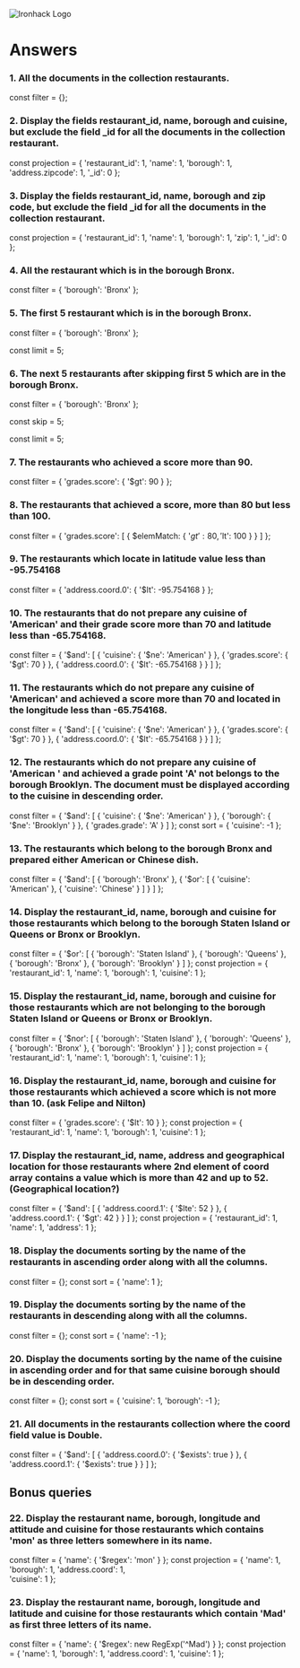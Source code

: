 ![Ironhack Logo](https://i.imgur.com/1QgrNNw.png)

# Answers

### 1. All the documents in the collection restaurants.

const filter = {};

### 2. Display the fields restaurant_id, name, borough and cuisine, but exclude the field _id for all the documents in the collection restaurant.

const projection = {
  'restaurant_id': 1, 
  'name': 1, 
  'borough': 1, 
  'address.zipcode': 1, 
  '_id': 0
};

### 3. Display the fields restaurant_id, name, borough and zip code, but exclude the field _id for all the documents in the collection restaurant.

const projection = {
  'restaurant_id': 1, 
  'name': 1, 
  'borough': 1, 
  'zip': 1, 
  '_id': 0
};

### 4. All the restaurant which is in the borough Bronx.

const filter = {
  'borough': 'Bronx'
};

### 5. The first 5 restaurant which is in the borough Bronx.

const filter = {
  'borough': 'Bronx'
};

const limit = 5;

### 6. The next 5 restaurants after skipping first 5 which are in the borough Bronx.

const filter = {
  'borough': 'Bronx'
};

const skip = 5;

const limit = 5;

### 7. The restaurants who achieved a score more than 90.

const filter = {
  'grades.score': {
    '$gt': 90
  }
};

### 8. The restaurants that achieved a score, more than 80 but less than 100.

const filter = {
  'grades.score': [
    {
      $elemMatch: {
        '$gt': 80, 
        '$lt': 100
      }
    }
  ]
};

### 9. The restaurants which locate in latitude value less than -95.754168

const filter = {
  'address.coord.0': {
    '$lt': -95.754168
  }
};

### 10. The restaurants that do not prepare any cuisine of 'American' and their grade score more than 70 and latitude less than -65.754168.

const filter = {
  '$and': [
    {
      'cuisine': {
        '$ne': 'American'
      }
    }, {
      'grades.score': {
        '$gt': 70
      }
    }, {
      'address.coord.0': {
        '$lt': -65.754168
      }
    }
  ]
};

### 11. The restaurants which do not prepare any cuisine of 'American' and achieved a score more than 70 and located in the longitude less than -65.754168.

const filter = {
  '$and': [
    {
      'cuisine': {
        '$ne': 'American'
      }
    }, {
      'grades.score': {
        '$gt': 70
      }
    }, {
      'address.coord.0': {
        '$lt': -65.754168
      }
    }
  ]
};

### 12. The restaurants which do not prepare any cuisine of 'American ' and achieved a grade point 'A' not belongs to the borough Brooklyn. The document must be displayed according to the cuisine in descending order.

const filter = {
  '$and': [
    {
      'cuisine': {
        '$ne': 'American'
      }
    }, {
      'borough': {
        '$ne': 'Brooklyn'
      }
    }, {
      'grades.grade': 'A'
    }
  ]
};
const sort = {
  'cuisine': -1
};

### 13. The restaurants which belong to the borough Bronx and prepared either American or Chinese dish.

const filter = {
  '$and': [
    {
      'borough': 'Bronx'
    }, {
      '$or': [
        {
          'cuisine': 'American'
        }, {
          'cuisine': 'Chinese'
        }
      ]
    }
  ]
};

### 14. Display the restaurant_id, name, borough and cuisine for those restaurants which belong to the borough Staten Island or Queens or Bronx or Brooklyn.

const filter = {
  '$or': [
    {
      'borough': 'Staten Island'
    }, {
      'borough': 'Queens'
    }, {
      'borough': 'Bronx'
    }, {
      'borough': 'Brooklyn'
    }
  ]
};
const projection = {
  'restaurant_id': 1, 
  'name': 1, 
  'borough': 1, 
  'cuisine': 1
};

### 15. Display the restaurant_id, name, borough and cuisine for those restaurants which are not belonging to the borough Staten Island or Queens or Bronx or Brooklyn.

const filter = {
  '$nor': [
    {
      'borough': 'Staten Island'
    }, {
      'borough': 'Queens'
    }, {
      'borough': 'Bronx'
    }, {
      'borough': 'Brooklyn'
    }
  ]
};
const projection = {
  'restaurant_id': 1, 
  'name': 1, 
  'borough': 1, 
  'cuisine': 1
};

### 16. Display the restaurant_id, name, borough and cuisine for those restaurants which achieved a score which is not more than 10. (ask Felipe and Nilton)

const filter = {
  'grades.score': {
    '$lt': 10
  }
};
const projection = {
  'restaurant_id': 1, 
  'name': 1, 
  'borough': 1, 
  'cuisine': 1
};

### 17. Display the restaurant_id, name, address and geographical location for those restaurants where 2nd element of coord array contains a value which is more than 42 and up to 52. (Geographical location?)

const filter = {
  '$and': [
    {
      'address.coord.1': {
        '$lte': 52
      }
    }, {
      'address.coord.1': {
        '$gt': 42
      }
    }
  ]
};
const projection = {
  'restaurant_id': 1, 
  'name': 1, 
  'address': 1
};

### 18. Display the documents sorting by the name of the restaurants in ascending order along with all the columns.

const filter = {};
const sort = {
  'name': 1
};

### 19. Display the documents sorting by the name of the restaurants in descending along with all the columns.

const filter = {};
const sort = {
  'name': -1
};

### 20. Display the documents sorting by the name of the cuisine in ascending order and for that same cuisine borough should be in descending order.

const filter = {};
const sort = {
  'cuisine': 1, 
  'borough': -1
};

### 21. All documents in the restaurants collection where the coord field value is Double.

const filter = {
  '$and': [
    {
      'address.coord.0': {
        '$exists': true
      }
    }, {
      'address.coord.1': {
        '$exists': true
      }
    }
  ]
};

## Bonus queries

### 22. Display the restaurant name, borough, longitude and attitude and cuisine for those restaurants which contains 'mon' as three letters somewhere in its name.

const filter = {
  'name': {
    '$regex': 'mon'
  }
};
const projection = {
  'name': 1, 
  'borough': 1, 
  'address.coord': 1,  
  'cuisine': 1
};

### 23. Display the restaurant name, borough, longitude and latitude and cuisine for those restaurants which contain 'Mad' as first three letters of its name.

const filter = {
  'name': {
    '$regex': new RegExp('^Mad')
  }
};
const projection = {
  'name': 1, 
  'borough': 1, 
  'address.coord': 1, 
  'cuisine': 1
};
